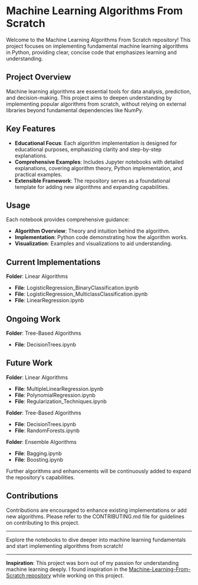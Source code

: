 # Machine Learning Algorithms From Scratch

Welcome to the Machine Learning Algorithms From Scratch repository! This project focuses on implementing fundamental machine learning algorithms in Python, providing clear, concise code that emphasizes learning and understanding.

## Project Overview

Machine learning algorithms are essential tools for data analysis, prediction, and decision-making. This project aims to deepen understanding by implementing popular algorithms from scratch, without relying on external libraries beyond fundamental dependencies like NumPy.

## Key Features

- **Educational Focus**: Each algorithm implementation is designed for educational purposes, emphasizing clarity and step-by-step explanations.
- **Comprehensive Examples**: Includes Jupyter notebooks with detailed explanations, covering algorithm theory, Python implementation, and practical examples.
- **Extensible Framework**: The repository serves as a foundational template for adding new algorithms and expanding capabilities.

## Usage

Each notebook provides comprehensive guidance:
- **Algorithm Overview**: Theory and intuition behind the algorithm.
- **Implementation**: Python code demonstrating how the algorithm works.
- **Visualization**: Examples and visualizations to aid understanding.

## Current Implementations

**Folder**: Linear Algorithms
- **File**: LogisticRegression_BinaryClassification.ipynb
- **File**: LogisticRegression_MulticlassClassification.ipynb
- **File**: LinearRegression.ipynb

## Ongoing Work

**Folder**: Tree-Based Algorithms
- **File**: DecisionTrees.ipynb

## Future Work

**Folder**: Linear Algorithms
- **File**: MultipleLinearRegression.ipynb
- **File**: PolynomialRegression.ipynb
- **File**: Regularization_Techniques.ipynb

**Folder**: Tree-Based Algorithms
- **File**: DecisionTrees.ipynb
- **File**: RandomForests.ipynb

**Folder**: Ensemble Algorithms
- **File**: Bagging.ipynb
- **File**: Boosting.ipynb

Further algorithms and enhancements will be continuously added to expand the repository's capabilities.

## Contributions

Contributions are encouraged to enhance existing implementations or add new algorithms. Please refer to the CONTRIBUTING.md file for guidelines on contributing to this project.

---

Explore the notebooks to dive deeper into machine learning fundamentals and start implementing algorithms from scratch!

---

**Inspiration**: This project was born out of my passion for understanding machine learning deeply. I found inspiration in the [Machine-Learning-From-Scratch repository](https://github.com/AssemblyAI-Community/Machine-Learning-From-Scratch) while working on this project.

